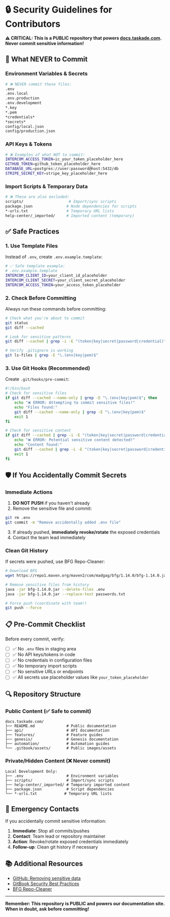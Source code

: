 # 🔒 Security Guidelines for Contributors

**⚠️ CRITICAL: This is a PUBLIC repository that powers [docs.taskade.com](https://docs.taskade.com). Never commit sensitive information!**

## 🚨 What NEVER to Commit

### **Environment Variables & Secrets**
```bash
# ❌ NEVER commit these files:
.env
.env.local
.env.production
.env.development
*.key
*.pem
*credentials*
*secrets*
config/local.json
config/production.json
```

### **API Keys & Tokens**
```bash
# ❌ Examples of what NOT to commit:
INTERCOM_ACCESS_TOKEN=ic_your_token_placeholder_here
GITHUB_TOKEN=github_token_placeholder_here
DATABASE_URL=postgres://user:password@host:5432/db
STRIPE_SECRET_KEY=stripe_key_placeholder_here
```

### **Import Scripts & Temporary Data**
```bash
# ❌ These are also excluded:
scripts/                    # Import/sync scripts
package.json               # Node dependencies for scripts
*-urls.txt                 # Temporary URL lists
help-center/_imported/     # Imported content (temporary)
```

## ✅ Safe Practices

### **1. Use Template Files**
Instead of `.env`, create `.env.example.template`:
```bash
# ✅ Safe template example:
# .env.example.template
INTERCOM_CLIENT_ID=your_client_id_placeholder
INTERCOM_CLIENT_SECRET=your_client_secret_placeholder
INTERCOM_ACCESS_TOKEN=your_access_token_placeholder
```

### **2. Check Before Committing**
Always run these commands before committing:
```bash
# Check what you're about to commit
git status
git diff --cached

# Look for sensitive patterns
git diff --cached | grep -i -E "(token|key|secret|password|credential)"

# Verify .gitignore is working
git ls-files | grep -E "\.(env|key|pem)$"
```

### **3. Use Git Hooks (Recommended)**
Create `.git/hooks/pre-commit`:
```bash
#!/bin/bash
# Check for sensitive files
if git diff --cached --name-only | grep -E "\.(env|key|pem)$"; then
    echo "❌ ERROR: Attempting to commit sensitive files!"
    echo "Files found:"
    git diff --cached --name-only | grep -E "\.(env|key|pem)$"
    exit 1
fi

# Check for sensitive content
if git diff --cached | grep -i -E "(token|key|secret|password|credential)" | grep -v "placeholder"; then
    echo "❌ ERROR: Potential sensitive content detected!"
    echo "Content found:"
    git diff --cached | grep -i -E "(token|key|secret|password|credential)" | grep -v "placeholder"
    exit 1
fi
```

## 🛡️ If You Accidentally Commit Secrets

### **Immediate Actions**
1. **DO NOT PUSH** if you haven't already
2. Remove the sensitive file and commit:
```bash
git rm .env
git commit -m "Remove accidentally added .env file"
```

3. If already pushed, **immediately revoke/rotate** the exposed credentials
4. Contact the team lead immediately

### **Clean Git History**
If secrets were pushed, use BFG Repo-Cleaner:
```bash
# Download BFG
wget https://repo1.maven.org/maven2/com/madgag/bfg/1.14.0/bfg-1.14.0.jar

# Remove sensitive files from history
java -jar bfg-1.14.0.jar --delete-files .env
java -jar bfg-1.14.0.jar --replace-text passwords.txt

# Force push (coordinate with team!)
git push --force
```

## 📋 Pre-Commit Checklist

Before every commit, verify:

- [ ] ✅ No `.env` files in staging area
- [ ] ✅ No API keys/tokens in code
- [ ] ✅ No credentials in configuration files
- [ ] ✅ No temporary import scripts
- [ ] ✅ No sensitive URLs or endpoints
- [ ] ✅ All secrets use placeholder values like `your_token_placeholder`

## 🔍 Repository Structure

### **Public Content** (✅ Safe to commit)
```
docs.taskade.com/
├── README.md              # Public documentation
├── api/                   # API documentation
├── features/              # Feature guides
├── genesis/               # Genesis documentation
├── automation/            # Automation guides
└── .gitbook/assets/       # Public images/assets
```

### **Private/Hidden Content** (❌ Never commit)
```
Local Development Only:
├── .env                   # Environment variables
├── scripts/               # Import/sync scripts
├── help-center/_imported/ # Temporary imported content
├── package.json           # Script dependencies
└── *-urls.txt            # Temporary URL lists
```

## 🚨 Emergency Contacts

If you accidentally commit sensitive information:

1. **Immediate**: Stop all commits/pushes
2. **Contact**: Team lead or repository maintainer
3. **Action**: Revoke/rotate exposed credentials immediately
4. **Follow-up**: Clean git history if necessary

## 📚 Additional Resources

- [GitHub: Removing sensitive data](https://docs.github.com/en/authentication/keeping-your-account-and-data-secure/removing-sensitive-data-from-a-repository)
- [GitBook Security Best Practices](https://docs.gitbook.com/getting-started/git-sync/security)
- [BFG Repo-Cleaner](https://rtyley.github.io/bfg-repo-cleaner/)

---

**Remember: This repository is PUBLIC and powers our documentation site. When in doubt, ask before committing!**
